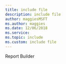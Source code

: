```yaml
---
title: include file
description: include file
author: maggiesMSFT
ms.author: maggies
ms.date: 12/06/2018
ms.service:
ms.topic: include
ms.custom: include file
---
```

Report Builder
